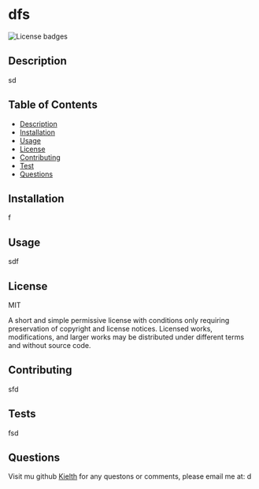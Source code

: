 
  # dfs 
  ![License badges](https://img.shields.io/badge/license-MIT-blue)
  
  ## Description
  sd  
  
  ## Table of Contents
  - [Description](#description)
  - [Installation](#installation)
  - [Usage](#usage)
  - [License](#license)
  - [Contributing](#contributing)
  - [Test](#test)
  - [Questions](#questions)

  ## Installation
  f
  
  ## Usage
  sdf
  
  ## License
  MIT

  A short and simple permissive license with conditions only requiring preservation of copyright and license notices. Licensed works, modifications, and larger works may be distributed under different terms and without source code.

  ## Contributing
  sfd

  ## Tests
  fsd
  
  ## Questions
  Visit mu github [Kielth]("https://github.com/Kielth")
   for any questons or comments, please email me at: d 
